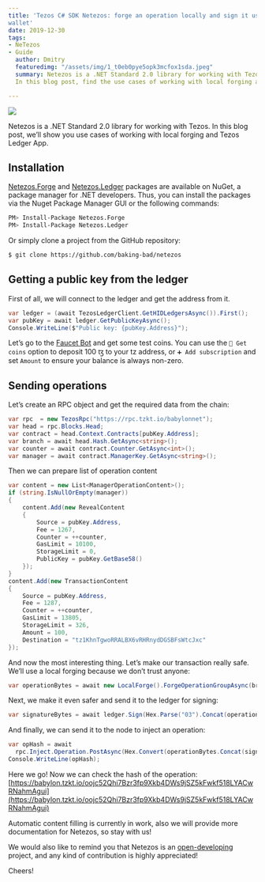 ```yaml
---
title: 'Tezos C# SDK Netezos: forge an operation locally and sign it using Ledger
wallet'
date: 2019-12-30
tags:
- NeTezos
- Guide
  author: Dmitry
  featuredimg: "/assets/img/1_t0eb0pye5opk3mcfox1sda.jpeg"
  summary: Netezos is a .NET Standard 2.0 library for working with Tezos blockchain.
  In this blog post, find the use cases of working with local forging and Tezos Ledger

---
```

![](../.vuepress/public/assets/img/1_t0eb0pye5opk3mcfox1sda.jpeg)

Netezos is a .NET Standard 2.0 library for working with Tezos. In this blog post, we’ll show you use cases of working with local forging and Tezos Ledger App.

## Installation

[Netezos.Forge](https://www.nuget.org/packages/Netezos.Rpc/) and [Netezos.Ledger](https://www.nuget.org/packages/Netezos.Rpc/) packages are available on NuGet, a package manager for .NET developers. Thus, you can install the packages via the Nuget Package Manager GUI or the following commands:

```bash
PM> Install-Package Netezos.Forge
PM> Install-Package Netezos.Ledger
```

Or simply clone a project from the GitHub repository:

```bash
$ git clone https://github.com/baking-bad/netezos
```

## Getting a public key from the ledger

First of all, we will connect to the ledger and get the address from it.

```csharp
var ledger = (await TezosLedgerClient.GetHIDLedgersAsync()).First();
var pubKey = await ledger.GetPublicKeyAsync();
Console.WriteLine($"Public key: {pubKey.Address}");
```

Let’s go to the [Faucet Bot](https://t.me/tezos_faucet_bot) and get some test coins. You can use the `🤑 Get coins` option to deposit 100 ꜩ to your tz address, or `➕ Add subscription` and set `Amount` to ensure your balance is always non-zero.

## Sending operations

Let’s create an RPC object and get the required data from the chain:

```csharp
var rpc  = new TezosRpc("https://rpc.tzkt.io/babylonnet");
var head = rpc.Blocks.Head;
var contract = head.Context.Contracts[pubKey.Address];
var branch = await head.Hash.GetAsync<string>();
var counter = await contract.Counter.GetAsync<int>();
var manager = await contract.ManagerKey.GetAsync<string>();
```

Then we can prepare list of operation content

```csharp
var content = new List<ManagerOperationContent>();
if (string.IsNullOrEmpty(manager))
{
    content.Add(new RevealContent
    {
        Source = pubKey.Address,
        Fee = 1267,
        Counter = ++counter,
        GasLimit = 10100,
        StorageLimit = 0,
        PublicKey = pubKey.GetBase58()
    });
}
content.Add(new TransactionContent
{
    Source = pubKey.Address,
    Fee = 1287,
    Counter = ++counter,
    GasLimit = 13805,
    StorageLimit = 326,
    Amount = 100,
    Destination = "tz1KhnTgwoRRALBX6vRHRnydDGSBFsWtcJxc"
});
```

And now the most interesting thing. Let’s make our transaction really safe. We’ll use a local forging because we don’t trust anyone:

```csharp
var operationBytes = await new LocalForge().ForgeOperationGroupAsync(branch, content);
```

Next, we make it even safer and send it to the ledger for signing:

```csharp
var signatureBytes = await ledger.Sign(Hex.Parse("03").Concat(operationBytes));
```

And finally, we can send it to the node to inject an operation:

```csharp
var opHash = await 
  rpc.Inject.Operation.PostAsync(Hex.Convert(operationBytes.Concat(signatureBytes)));
Console.WriteLine(opHash);
```

Here we go! Now we can check the hash of the operation: [https://babylon.tzkt.io/oojc52Qhi7Bzr3fp9Xkb4DWs9jSZ5kFwkf518LYACwRNahmAgui](https://babylon.tzkt.io/oojc52Qhi7Bzr3fp9Xkb4DWs9jSZ5kFwkf518LYACwRNahmAgui)

Automatic content filling is currently in work, also we will provide more documentation for Netezos, so stay with us!

We would also like to remind you that Netezos is an [open-developing](https://github.com/baking-bad/netezos/tree/develop) project, and any kind of contribution is highly appreciated!

Cheers!